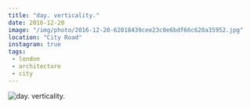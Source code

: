 ```yaml
---
title: "day. verticality."
date: 2016-12-20
image: "/img/photo/2016-12-20-62018439cee23c0e6bdf66c620a35952.jpg"
location: "City Road"
instagram: true
tags:
 - london
 - architecture
 - city
---
```


![day. verticality.](/img/photo/2016-12-20-62018439cee23c0e6bdf66c620a35952.jpg)
